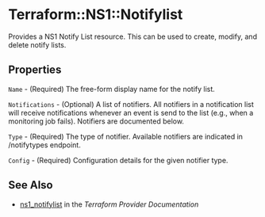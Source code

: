 # Terraform::NS1::Notifylist

Provides a NS1 Notify List resource. This can be used to create, modify, and delete notify lists.

## Properties

`Name` - (Required) The free-form display name for the notify list.

`Notifications` - (Optional) A list of notifiers. All notifiers in a notification list will receive notifications whenever an event is send to the list (e.g., when a monitoring job fails). Notifiers are documented below.

`Type` - (Required) The type of notifier. Available notifiers are indicated in /notifytypes endpoint.

`Config` - (Required) Configuration details for the given notifier type.


## See Also

* [ns1_notifylist](https://www.terraform.io/docs/providers/ns1/r/notifylist.html) in the _Terraform Provider Documentation_